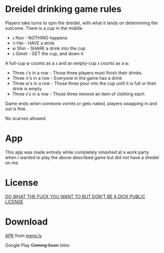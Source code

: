 # Dreidel drinking game rules

Players take turns to spin the dreidel, with what it lands on determining the outcome. There is a cup in the middle.

* נ Nun - NOTHING happens
* ה Hei - HAVE a drink
* ש Shin - SHARE a drink into the cup
* ג Gimel - GET the cup, and down it

A full-cup ש counts as a ג and an empty-cup ג counts as a ש.

* Three נ's in a row - Those three players must finish their drinks.
* Three ה's in a row - Everyone in the game has a drink
* Three ש's in a row - Those three pour into the cup until it is full or their drink is empty
* Three ג's in a row - Those three remove an item of clothing each

Game ends when someone vomits or gets naked, players swapping in and out is fine.

No scarves allowed.

# App

This app was made entirely while completely smashed at a work party when I wanted to play the above described 
game but did not have a dreidel on me.

# License
[DO WHAT THE FUCK YOU WANT TO BUT DON'T BE A DICK PUBLIC LICENSE](http://mens.ly/LICENSE.txt)

# Download

[APK](http://mens.ly/files/dreidel.apk) from [mens.ly](http://mens.ly)

Google Play ~~Coming Soon~~ lolno
